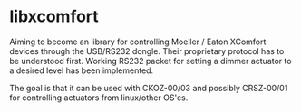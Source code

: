 libxcomfort
===========

Aiming to become an library for controlling Moeller / Eaton XComfort devices through the USB/RS232 dongle.
Their proprietary protocol has to be understood first. Working RS232 packet for setting a dimmer actuator to a desired level has been implemented.

The goal is that it can be used with CKOZ-00/03 and possibly CRSZ-00/01 for controlling actuators from linux/other OS'es.